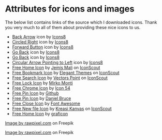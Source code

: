 # Attributes for icons and images

The below list contains links of the source which I downloaded icons. Thank you very much to all of them about providing these nice icons to us.

- <a target="_blank" href="https://icons8.com/icon/81127/back-arrow">Back Arrow</a> icon by <a target="_blank" href="https://icons8.com">Icons8</a>
- <a target="_blank" href="https://icons8.com/icon/81125/circled-right">Circled Right</a> icon by <a target="_blank" href="https://icons8.com">Icons8</a>
- <a target="_blank" href="https://icons8.com/icon/81124/forward-button">Forward Button</a> icon by <a target="_blank" href="https://icons8.com">Icons8</a>
- <a target="_blank" href="https://icons8.com/icon/81131/go-back">Go Back</a> icon by <a target="_blank" href="https://icons8.com">Icons8</a>
- <a target="_blank" href="https://icons8.com/icon/81131/go-back">Go Back</a> icon by <a target="_blank" href="https://icons8.com">Icons8</a>
- <a target="_blank" href="https://icons8.com/icon/81073/circular-arrow-pointing-to-left">Circular Arrow Pointing to Left</a> icon by <a target="_blank" href="https://icons8.com">Icons8</a>
- <a href="https://iconscout.com/icons/home" target="_blank">Free Home Icon</a> by <a href="https://iconscout.com/contributors/jemismali">Jemis Mali</a> on <a href="https://iconscout.com">IconScout</a>
- <a href="https://iconscout.com/icons/bookmark" target="_blank">Free Bookmark Icon</a> by <a href="https://iconscout.com/contributors/elegant-themes">Elegant Themes</a> on <a href="https://iconscout.com">IconScout</a>
- <a href="https://iconscout.com/icons/search" target="_blank">Free Search Icon</a> by <a href="https://iconscout.com/contributors/hana-arif">Vectors Point</a> on <a href="https://iconscout.com">IconScout</a>
- <a href="https://iconscout.com/icons/lock" target="_blank">Free Lock Icon</a> by <a href="https://iconscout.com/contributors/mirko-monti" target="_blank">Mirko Monti</a>
- <a href="https://iconscout.com/icons/chrome" target="_blank">Free Chrome Icon</a> by <a href="https://iconscout.com/contributors/icon-54" target="_blank">Icon 54</a>
- <a href="https://iconscout.com/icons/pin" target="_blank">Free Pin Icon</a> by <a href="https://iconscout.com/contributors/github" target="_blank">Github</a>
- <a href="https://iconscout.com/icons/pin" target="_blank">Free Pin Icon</a> by <a href="https://iconscout.com/contributors/daniel-bruce" target="_blank">Daniel Bruce</a>
- <a href="https://iconscout.com/icons/close" target="_blank">Free Close Icon</a> by <a href="https://iconscout.com/contributors/font-awesome" target="_blank">Font Awesome</a>
- <a href="https://iconscout.com/icons/new-file" target="_blank">Free New file Icon</a> by <a href="https://iconscout.com/contributors/fauzanadiima">Kreasi Kanvas</a> on <a href="https://iconscout.com">IconScout</a>
- <a href="https://iconscout.com/icons/home" target="_blank">Free Home Icon</a> by <a href="https://iconscout.com/contributors/graficon" target="_blank">graficon</a>




<a href="https://www.freepik.com/free-vector/set-computer-icon-vectors_3428232.htm#query=icon%20pack&position=19&from_view=search&track=ais">Image by rawpixel.com</a> on Freepik

<a href="https://www.freepik.com/free-vector/illustration-business-concept_2808173.htm#query=icon%20pack&position=23&from_view=search&track=ais">Image by rawpixel.com</a> on Freepik

